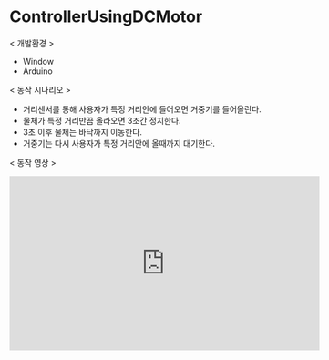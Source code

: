 # ControllerUsingDCMotor

< 개발환경 >
- Window
- Arduino

< 동작 시나리오 >
- 거리센서를 통해 사용자가 특정 거리안에 들어오면 거중기를 들어올린다.
- 물체가 특정 거리만끔 올라오면 3초간 정지한다.
- 3초 이후 물체는 바닥까지 이동한다.
- 거중기는 다시 사용자가 특정 거리안에 올때까지 대기한다.

< 동작 영상 >

<iframe width="544" height="306" src="https://serviceapi.nmv.naver.com/flash/convertIframeTag.nhn?vid=F0E88A9C89E33A38E7733DD040967EAEB87F&outKey=V12500670af9f3a52703ad9da3dc67eb9f2d62073b06a6ca23ccbd9da3dc67eb9f2d6" frameborder="no" scrolling="no" title="NaverVideo" allow="autoplay; gyroscope; accelerometer; encrypted-media" allowfullscreen></iframe>

